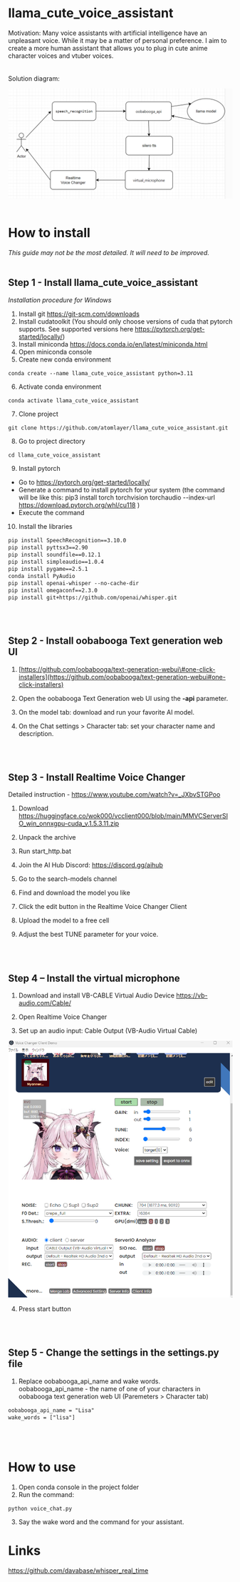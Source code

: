 # llama_cute_voice_assistant

Motivation: Many voice assistants with artificial intelligence have an unpleasant voice. While it may be a matter of personal preference. I aim to create a more human assistant that allows you to plug in cute anime character voices and vtuber voices.
<br>
<br>
<br>
Solution diagram:

![](media/2858db90ced343578868eeafaf30ee79.png)
<br>
<br>
# How to install

*This guide may not be the most detailed. It will need to be improved.*
<br>
<br>

## Step 1 - Install llama_cute_voice_assistant

*Installation procedure for Windows*

1) Install git https://git-scm.com/downloads
2) Install cudatoolkit (You should only choose versions of cuda that pytorch supports. See supported versions here https://pytorch.org/get-started/locally/) 
3) Install miniconda https://docs.conda.io/en/latest/miniconda.html
4) Open miniconda console
5) Create new conda environment

```
conda create --name llama_cute_voice_assistant python=3.11
```

6) Activate conda environment

```
conda activate llama_cute_voice_assistant
```

7) Clone project

```
git clone https://github.com/atomlayer/llama_cute_voice_assistant.git
```

8) Go to project directory

```
cd llama_cute_voice_assistant
```


9) Install pytorch 
- Go to https://pytorch.org/get-started/locally/
- Generate a command to install pytorch for your system (the command will be like this: pip3 install torch torchvision torchaudio --index-url https://download.pytorch.org/whl/cu118 )
- Execute the command

10) Install the libraries

```
pip install SpeechRecognition==3.10.0 
pip install pyttsx3==2.90 
pip install soundfile==0.12.1
pip install simpleaudio==1.0.4
pip install pygame==2.5.1
conda install PyAudio
pip install openai-whisper --no-cache-dir
pip install omegaconf==2.3.0
pip install git+https://github.com/openai/whisper.git
```
<br>
<br>


## Step 2 - Install oobabooga Text generation web UI

1) [https://github.com/oobabooga/text-generation-webui\#one-click-installers](https://github.com/oobabooga/text-generation-webui#one-click-installers)

2) Open the oobabooga Text Generation web UI using the **-api** parameter.

3) On the model tab: download and run your favorite AI model.

4) On the Chat settings \> Character tab: set your character name and description.
<br>
<br>

## Step 3 - Install Realtime Voice Changer

Detailed instruction - <https://www.youtube.com/watch?v=_JXbvSTGPoo>
<br>

1) Download https://huggingface.co/wok000/vcclient000/blob/main/MMVCServerSIO_win_onnxgpu-cuda_v.1.5.3.11.zip

2) Unpack the archive

3) Run start_http.bat

4) Join the AI Hub Discord: https://discord.gg/aihub

5) Go to the search-models channel

6) Find and download the model you like

7) Click the edit button in the Realtime Voice Changer Client

8) Upload the model to a free cell

9) Adjust the best TUNE parameter for your voice.
<br>
<br>

## Step 4 – Install the virtual microphone

1) Download and install VB-CABLE Virtual Audio Device <https://vb-audio.com/Cable/>

2) Open Realtime Voice Changer

3) Set up an audio input: Cable Output (VB-Audio Virtual Cable)

![](media/6b7f24ec79fe7fb7ab599c5ee15e1a88.png)

4) Press start button
<br>
<br>


## Step 5 - Change the settings in the settings.py file

1) Replace oobabooga_api_name and wake words.<br>
   oobabooga_api_name - the name of one of your characters in oobabooga text generation web UI (Paremeters > Character tab)
```
oobabooga_api_name = "Lisa"
wake_words = ["lisa"]
```

<br>
<br>

# How to use

1) Open conda console in the project folder
2) Run the command: 
```
python voice_chat.py
```
3) Say the wake word and the command for your assistant.


# Links
https://github.com/davabase/whisper_real_time